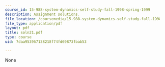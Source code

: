 ```yaml
---
course_id: 15-988-system-dynamics-self-study-fall-1998-spring-1999
description: Assignment solutions.
file_location: /coursemedia/15-988-system-dynamics-self-study-fall-1998-spring-1999/7daa953967138218f74fd69873fbab53_soln21.pdf
file_type: application/pdf
layout: pdf
title: soln21.pdf
type: course
uid: 7daa953967138218f74fd69873fbab53

---
```

None